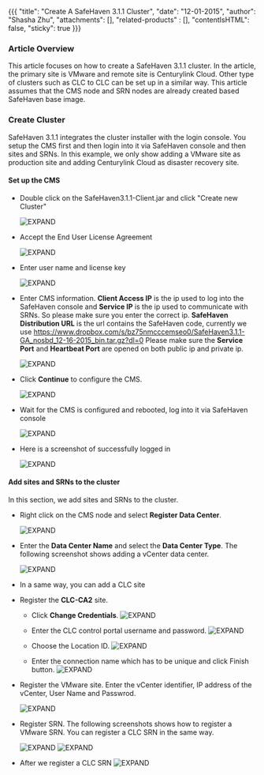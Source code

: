 {{{
  "title": "Create A SafeHaven 3.1.1 Cluster",
  "date": "12-01-2015",
  "author": "Shasha Zhu",
  "attachments": [],
  "related-products" : [],
  "contentIsHTML": false,
  "sticky": true
}}}

### Article Overview 
This article focuses on how to create a SafeHaven 3.1.1 cluster. In the article,
the primary site is VMware and remote site is Centurylink Cloud. Other type of
clusters such as CLC to CLC can be set up in a similar way. This article assumes
that the CMS node and SRN nodes are already created based SafeHaven base image.

### Create Cluster
SafeHaven 3.1.1 integrates the cluster installer with the login console. You
setup the CMS first and then login into it via SafeHaven console and then sites
and SRNs. In this example, we only show adding a VMware site as production site
and adding Centurylink Cloud as disaster recovery site.
#### Set up the CMS

- Double click on the SafeHaven3.1.1-Client.jar and click "Create new Cluster"

    ![EXPAND](../images/SH3.1.1-Cluster-Creation/SH3.1.1-ClusterCreation-1.png)
- Accept the End User License Agreement

    ![EXPAND](../images/SH3.1.1-Cluster-Creation/SH3.1.1-ClusterCreation-2.png)
- Enter user name and license key
    
    ![EXPAND](../images/SH3.1.1-Cluster-Creation/SH3.1.1-ClusterCreation-3.png)
- Enter CMS information. **Client Access IP** is the ip used to log into the
  SafeHaven console and **Service IP** is the ip used to communicate with SRNs.
  So please make sure you enter the correct ip. **SafeHaven Distribution URL**
  is the url contains the SafeHaven code, currently we use
  https://www.dropbox.com/s/bz75nmcccemseo0/SafeHaven3.1.1-GA_nosbd_12-16-2015_bin.tar.gz?dl=0
  Please make sure the **Service Port** and **Heartbeat Port** are opened on
  both public ip and private ip.

    ![EXPAND](../images/SH3.1.1-Cluster-Creation/SH3.1.1-ClusterCreation-4.png)
- Click **Continue** to configure the CMS. 
   
    ![EXPAND](../images/SH3.1.1-Cluster-Creation/SH3.1.1-ClusterCreation-5.png)
- Wait for the CMS is configured and rebooted, log into it via SafeHaven console
    
    ![EXPAND](../images/SH3.1.1-Cluster-Creation/SH3.1.1-ClusterCreation-6.png)
- Here is a screenshot of successfully logged in
    
    ![EXPAND](../images/SH3.1.1-Cluster-Creation/SH3.1.1-ClusterCreation-7.png)

#### Add sites and SRNs to the cluster
In this section, we add sites and SRNs to the cluster. 

- Right click on the CMS node and select **Register Data Center**.
   
    ![EXPAND](../images/SH3.1.1-Cluster-Creation/SH3.1.1-ClusterCreation-8.png)
- Enter the **Data Center Name** and select the **Data Center Type**. The
  following screenshot shows adding a vCenter data center.

    ![EXPAND](../images/SH3.1.1-Cluster-Creation/SH3.1.1-ClusterCreation-9.png)
- In a same way, you can add a CLC site 

- Register the **CLC-CA2** site.

    - Click **Change Credentials**.
    ![EXPAND](../images/SH3.1.1-Cluster-Creation/SH3.1.1-ClusterCreation-10.png)
    
    - Enter the CLC control portal username and password.
    ![EXPAND](../images/SH3.1.1-Cluster-Creation/SH3.1.1-ClusterCreation-11.png)
    
    - Choose the Location ID.
    ![EXPAND](../images/SH3.1.1-Cluster-Creation/SH3.1.1-ClusterCreation-12.png)
   
    - Enter the connection name which has to be unique and click Finish button.
    ![EXPAND](../images/SH3.1.1-Cluster-Creation/SH3.1.1-ClusterCreation-13.png)
   
- Register the VMware site. Enter the vCenter identifier, IP address of the
  vCenter, User Name and Passwrod. 
 
    ![EXPAND](../images/SH3.1.1-Cluster-Creation/SH3.1.1-ClusterCreation-14.png)
- Register SRN. The following screenshots shows how to register a VMware SRN.
  You can register a CLC SRN in the same way.

    ![EXPAND](../images/SH3.1.1-Cluster-Creation/SH3.1.1-ClusterCreation-15.png)
    ![EXPAND](../images/SH3.1.1-Cluster-Creation/SH3.1.1-ClusterCreation-16.png)
- After we register a CLC SRN
    ![EXPAND](../images/SH3.1.1-Cluster-Creation/SH3.1.1-ClusterCreation-17.png)
    
